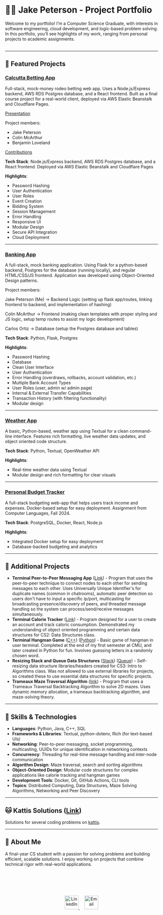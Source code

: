 <link rel="stylesheet" href="style.css">

# 🧑‍💻 Jake Peterson - Project Portfolio

Welcome to my portfolio! I’m a Computer Science Graduate, with interests in software engineering, cloud development, and logic-based problem solving. In this portfolio, you’ll see highlights of my work, ranging from personal projects to academic assignments.<br><br>

---

## 🚀 Featured Projects

### [Calcutta Betting App](https://github.com/camcarthur/lucke-frontend)
Full-stack, mock-money rodeo betting web app. Uses a Node.js/Express backend, AWS RDS Postgres database, and a React frontend. Built as a final course project for a real-world client, deployed via AWS Elastic Beanstalk and Cloudflare Pages.

[Presentation](./projects/calcutta/calcuttaShowcase.pdf)

Project members:

- Jake Peterson
- Colin McArthur
- Benjamin Loveland

[Contributions](./projects/calcutta/contributions.md)

**Tech Stack**: Node.js/Express backend, AWS RDS Postgres database, and a React frontend. Deployed via AWS Elastic Beanstalk and Cloudflare Pages

**Highlights**:
- Password Hashing
- User Authentication
- User Roles
- Event Creation
- Bidding System
- Session Management
- Error Handling
- Responsive UI
- Modular Design
- Secure API Integration
- Cloud Deployment

---

### [Banking App](./projects/oop-final-fa24/README.md)
A full-stack, mock banking application. Using Flask for a python-based backend, Postgres for the database (running locally), and regular HTML/CSS/JS frontend. Application was developed using Object-Oriented Design patterns. 

Project members:

Jake Peterson (Me) -> Backend Logic (setting up flask app/routes, linking frontend to backend, and implementation of hashing)

Colin McArthur -> Frontend (making clean templates with proper styling and JS logic, setup temp routes to assist my logic development)

Carlos Ortiz -> Database (setup the Postgres database and tables)

**Tech Stack**: Python, Flask, Postgres

**Highlights**:
- Password Hashing
- Database
- Clean User Interface
- User Authentication
- Error Handling (overdraws, rollbacks, account validation, etc.)
- Multiple Bank Account Types
- User Roles (user, admin w/ admin page)
- Internal & External Transfer Capabilities
- Transaction History (with filtering functionality)
- Modular design

---

### [Weather App](./projects/weather_app/)
A basic, Python-based, weather app using Textual for a clean command-line interface. Features rich formatting, live weather data updates, and object oriented code structure.

**Tech Stack**: Python, Textual, OpenWeather API  

**Highlights**:
- Real-time weather data using Textual
- Modular design and rich formatting for clear visuals

---

### [Personal Budget Tracker](./projects/budget_tracker/README.md)
A full-stack budgeting web-app that helps users track income and expenses. Docker-based setup for easy deployment. Assignment from Computer Languages, Fall 2024.

**Tech Stack**: PostgreSQL, Docker, React, Node.js  

**Highlights**:
- Integrated Docker setup for easy deployment
- Database-backed budgeting and analytics

---

## 📂 Additional Projects

- **Terminal Peer-to-Peer Messaging App** ([Link](./projects/p2pApp/)) - Program that uses the peer-to-peer technique to connect nodes to each other for sending messages to each other. Uses Universally Unique Identifier's for duplicate names (common in chatrooms), automatic peer detection so users don't have to input a specific ip/port, multicasting for broadcasting presence/discovery of peers, and threaded message handling so the system can process/send/receive messages simultaneously.
- **Terminal Calorie Tracker** ([Link](https://github.com/your-username/distributed_computing_presentation)) - Program designed for a user to create an account and track caloric consumption. Demonstrated my understanding of object oriented programming and certain data structures for CS2: Data Structures class.
- **Terminal Hangman Game** ([C++](./projects/hangman_cpp/)) ([Python](./projects/hangman_python/)) - Basic game of hangman in user terminal. Completed at the end of my first semester at CMU, and later created in Python for fun. Involves guessing letters in a randomly chosen word.
- **Resizing Stack and Queue Data Structures** ([Stack](./projects/resizing_stackqueue/resizingStack.h)) ([Queue](./projects/resizing_stackqueue/resizingQueue.h)) - Self-resizing data structure libraries/headers created for CS3: Intro to Algorithms class. Was not allowed to use external libraries for projects, so created these to use essential data structures for specific projects.
- **Trameaux Maze Traversal Algorithm** ([link](./projects/trameauxMazeTraversal/)) - Program that uses a Trameaux Traversal Backtracking Algorithm to solve 2D mazes. Uses dynamic memory allocation, a trameaux backtracking algorithm, and maze-solving theory.


---

## 🔧 Skills & Technologies

- **Languages**: Python, Java, C++, SQL
- **Frameworks & Libraries**: Textual, python-dotenv, Rich (for text-based UIs)
- **Networking**: Peer-to-peer messaging, socket programming, multicasting, UUIDs for unique identification in networking contexts
- **Concurrency**: Threading for real-time message handling and inter-node communication
- **Algorithm Design**: Maze traversal, search and sorting algorithms
- **Object-Oriented Design**: Modular code structures for complex applications like calorie tracking and hangman games
- **Development Tools**: Docker, Git, GitHub Actions, CLI tools
- **Topics**: Distributed Computing, Data Structures, Maze Solving Algorithms, Networking and Peer Discovery

---

## 🐱 Kattis Solutions ([Link](./kattis/README.md))
Solutions for several coding problems on [kattis](open.kattis.com/).
<br>

---

## 🌱 About Me

A final-year CS student with a passion for solving problems and building efficient, scalable solutions. I enjoy working on projects that combine technical rigor with real-world applications.


<br><br><br>



<div align="center" style="margin-top: 30px;">
  <a href="https://www.linkedin.com/in/jake-peterson-a39a76277/">
    <img src="https://img.icons8.com/metro/26/000000/linkedin.png" alt="LinkedIn" width="45" height="45">
  </a>
  &nbsp;&nbsp;&nbsp;
  <a href="mailto:jpeter1059@gmail.com">
    <img src="https://i.pinimg.com/originals/32/5a/4b/325a4bd7b5041b4455e9a0b64c92190d.png" alt="Email" width="45" height="45">
  </a>
</div>




